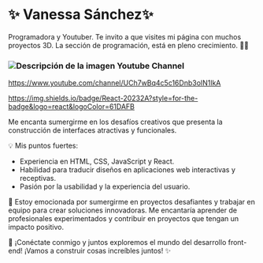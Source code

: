 # ✨ Vanessa Sánchez✨ 

Programadora y Youtuber.
Te invito a que visites mi página con muchos proyectos 3D. La sección de programación, está en pleno crecimiento. 🙋‍♀️

### <image src="/images/youtube_ico.png" alt="Descripción de la imagen"> Youtube Channel

https://www.youtube.com/channel/UCh7wBq4c5c16Dnb3oIN1lkA

https://img.shields.io/badge/React-20232A?style=for-the-badge&logo=react&logoColor=61DAFB

Me encanta sumergirme en los desafíos creativos que presenta la construcción de interfaces atractivas y funcionales.

💡 Mis puntos fuertes:

*  Experiencia en HTML, CSS, JavaScript y React.
* Habilidad para traducir diseños en aplicaciones web interactivas y receptivas.
* Pasión por la usabilidad y la experiencia del usuario.
  
🌱 Estoy emocionada por sumergirme en proyectos desafiantes y trabajar en equipo para crear soluciones innovadoras. Me encantaría aprender de profesionales experimentados y contribuir en proyectos que tengan un impacto positivo.

🚀 ¡Conéctate conmigo y juntos exploremos el mundo del desarrollo front-end! 
¡Vamos a construir cosas increíbles juntos! ✨
